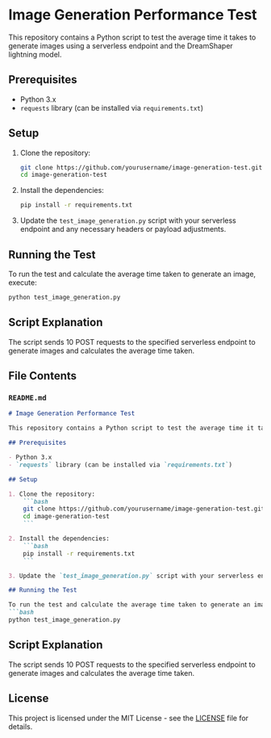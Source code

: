 # Image Generation Performance Test

This repository contains a Python script to test the average time it takes to generate images using a serverless endpoint and the DreamShaper lightning model.

## Prerequisites

- Python 3.x
- `requests` library (can be installed via `requirements.txt`)

## Setup

1. Clone the repository:
    ```bash
    git clone https://github.com/yourusername/image-generation-test.git
    cd image-generation-test
    ```

2. Install the dependencies:
    ```bash
    pip install -r requirements.txt
    ```

3. Update the `test_image_generation.py` script with your serverless endpoint and any necessary headers or payload adjustments.

## Running the Test

To run the test and calculate the average time taken to generate an image, execute:
```bash
python test_image_generation.py
```

## Script Explanation

The script sends 10 POST requests to the specified serverless endpoint to generate images and calculates the average time taken.

## File Contents

### `README.md`
```markdown
# Image Generation Performance Test

This repository contains a Python script to test the average time it takes to generate images using a serverless endpoint and the DreamShaper lightning model.

## Prerequisites

- Python 3.x
- `requests` library (can be installed via `requirements.txt`)

## Setup

1. Clone the repository:
    ```bash
    git clone https://github.com/yourusername/image-generation-test.git
    cd image-generation-test
    ```

2. Install the dependencies:
    ```bash
    pip install -r requirements.txt
    ```

3. Update the `test_image_generation.py` script with your serverless endpoint and any necessary headers or payload adjustments.

## Running the Test

To run the test and calculate the average time taken to generate an image, execute:
```bash
python test_image_generation.py
```

## Script Explanation

The script sends 10 POST requests to the specified serverless endpoint to generate images and calculates the average time taken.

## License

This project is licensed under the MIT License - see the [LICENSE](LICENSE) file for details.
